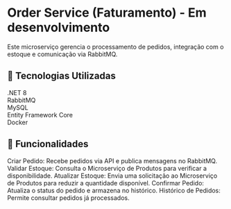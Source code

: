 # Order Service (Faturamento) - Em desenvolvimento
Este microserviço gerencia o processamento de pedidos, integração com o estoque e comunicação via RabbitMQ.
##
## 🚀 Tecnologias Utilizadas
.NET 8 <br>
RabbitMQ <br>
MySQL <br>
Entity Framework Core <br>
Docker<br>
##
## 📌 Funcionalidades
Criar Pedido: Recebe pedidos via API e publica mensagens no RabbitMQ.
Validar Estoque: Consulta o Microserviço de Produtos para verificar a disponibilidade.
Atualizar Estoque: Envia uma solicitação ao Microserviço de Produtos para reduzir a quantidade disponível.
Confirmar Pedido: Atualiza o status do pedido e armazena no histórico.
Histórico de Pedidos: Permite consultar pedidos já processados.
